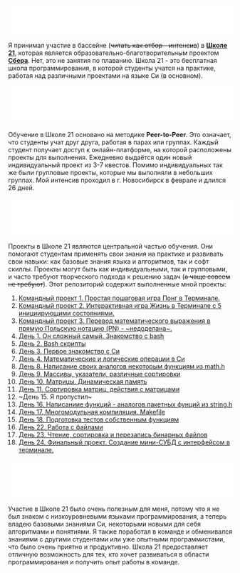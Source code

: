 
![](https://raw.githubusercontent.com/karnaksp/Educational-projects/2fcf878c85eccbb9b0148fa48af8f477a4e14d9d/schpool21/images/banner.svg)

Я принимал участие в бассейне (~~читать как отбор - интенсив~~) в [**Школе 21**](https://21-school.ru/), которая является образовательно-благотворительным проектом [**Сбера**](https://sber.ru/). Нет, это не занятия по плаванию. Школа 21 - это бесплатная школа программирования, в которой студенты учатся на практике, работая над различными проектами на языке Си (в основном).

![Обучение](https://github.com/karnaksp/Educational-projects/blob/main/schpool21/images/teach.svg)

Обучение в Школе 21 основано на методике **Peer-to-Peer**. Это означает, что студенты учат друг друга, работая в парах или группах. Каждый студент получает доступ к онлайн-платформе, на которой расположены проекты для выполнения. Ежедневно выдаётся один новый индивидуальный проект из 3-7 квестов. Помимо индивидуальных так же были групповые проекты, которые мы выполняли в небольших группах. Мой интенсив проходил в г. Новосибирск в феврале и длился 26 дней.

![Проекты](https://github.com/karnaksp/Educational-projects/blob/main/schpool21/images/projects.svg)

Проекты в Школе 21 являются центральной частью обучения. Они помогают студентам применять свои знания на практике и развивать свои навыки: как базовые знания языка и алгоритмов, так и софт скиллы. Проекты могут быть как индивидуальными, так и групповыми, и часто требуют творческого подхода к решению задач (~~а чаще совсем не требуют~~). Этот репозиторий содержит выполненные мной проекты:

1. [Командный проект 1. Простая пошаговая игра Понг в Терминале.](https://github.com/karnaksp/Educational-projects/tree/main/schpool21/Pong)
2. [Командный проект 2. Интерактивная игра Жизнь в Терминале с 5 инициирующими состояниями.](https://github.com/karnaksp/Educational-projects/tree/main/schpool21/game_of_life)
3. [Командный проект 3. Перевод математического выражения в прямую Польскую нотацию (PN) - ~недоделана~. ](https://github.com/karnaksp/Educational-projects/tree/main/schpool21/pollish_notation)
4. [День 1. Он сложный самый. Знакомство с bash](https://github.com/karnaksp/Educational-projects/tree/main/schpool21/bash)
5. [День 2. Bash скрипты](https://github.com/karnaksp/Educational-projects/tree/main/schpool21/vim-and-gitlab)
6. [День 3. Первое знакомство с Си](https://github.com/karnaksp/Educational-projects/tree/main/schpool21/first_c)
7. [День 4. Математические и логические операции в Си](https://github.com/karnaksp/Educational-projects/tree/main/schpool21/math_operations)
8. [День 8. Написание своих аналогов некоторым функциям из math.h](https://github.com/karnaksp/Educational-projects/tree/main/schpool21/math_func)
9. [День 9. Массивы, указатели, различные сортировки](https://github.com/karnaksp/Educational-projects/tree/main/schpool21/sort)
10. [День 10. Матрицы. Динамическая память](https://github.com/karnaksp/Educational-projects/tree/main/schpool21/matrix)
11. [День 11. Сортировка матриц, действия с матрицами](https://github.com/karnaksp/Educational-projects/tree/main/schpool21/matrices_changes)
12. ~День 15. Я пропустил~
13. [День 16. Написаниие функций - аналогов пакетных фунций из string.h](https://github.com/karnaksp/Educational-projects/tree/main/schpool21/string)
14. [День 17. Многомодульная компиляция. Makefile](https://github.com/karnaksp/Educational-projects/tree/main/schpool21/compiler_h)
15. [День 18. Подготовка тестов собственным функциям](https://github.com/karnaksp/Educational-projects/tree/main/schpool21/test_for_h)
16. [День 22. Работа с файлами](https://github.com/karnaksp/Educational-projects/tree/main/schpool21/work_w_files)
17. [День 23. Чтение, сортировка и перезапись бинарных файлов](https://github.com/karnaksp/Educational-projects/tree/main/schpool21/binary_read)
18. [День 24. Финальный проект. Создание мини-СУБД с интерфейсом в терминале.](https://github.com/karnaksp/Educational-projects/tree/main/schpool21/database)

![Заключение](https://github.com/karnaksp/Educational-projects/blob/main/schpool21/images/conclusion.svg)

Участие в Школе 21 было очень полезным для меня, потому что я не был знаком с низкоуровневыми языками программирования, а теперь владею базовыми знаниями Си, некоторыми новыми для себя алгоритмами и понятиями. Я также поработал в команде и обменивался знаниями с другими студентами или уже опытными программистами, что было очень приятно и продуктивно. Школа 21 предоставляет отличную возможность для тех, кто хочет развиваться в области программирования и получить опыт работы в команде.
